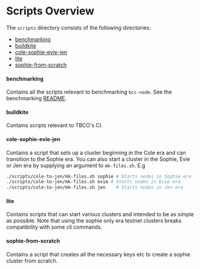 # Scripts Overview
The `scripts` directory consists of the following directories:
- [benchmarking](#benchmarking)
- [buildkite](#buildkite)
- [cole-sophie-evie-jen](#cole-sophie-evie-jen)
- [lite](#lite)
- [sophie-from-scratch](#sophie-from-scratch)

#### benchmarking
Contains all the scripts relevant to benchmarking `bcc-node`. See the benchmarking [README](benchmarking/README.md).

#### buildkite
Contains scripts relevant to TBCO's CI.

#### cole-sophie-evie-jen
Contains a script that sets up a cluster beginning in the Cole era and can transition to the Sophie era. You can also start a cluster in the Sophie, Evie or Jen era by supplying an argument to `mk-files.sh`.
E.g
```bash
./scripts/cole-to-jen/mk-files.sh sophie # Starts nodes in Sophie era
./scripts/cole-to-jen/mk-files.sh evie # Starts nodes in Evie era
./scripts/cole-to-jen/mk-files.sh jen    # Starts nodes in Jen era
```
#### lite
Contains scripts that can start various clusters and intended to be as simple as possible. Note that using the sophie only era testnet clusters breaks compatibility with some cli commands.

#### sophie-from-scratch
Contains a script that creates all the necessary keys etc to create a sophie cluster from scratch.

